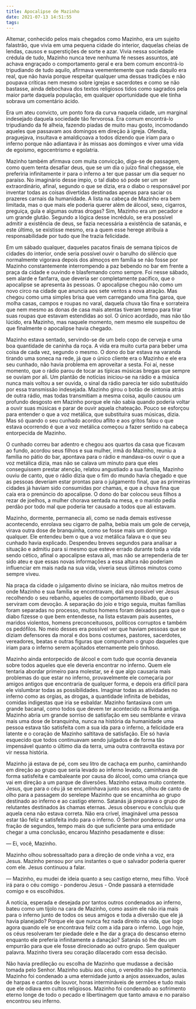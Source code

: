 ```yaml
---
title: Apocalipse de Mazinho
date: 2021-07-13 14:51:55
tags:
---
```


Altemar, conhecido pelos mais chegados como Mazinho, era um sujeito falastrão, que vivia em uma pequena cidade do interior, daquelas cheias de lendas, causos e superstições de sorte e azar. Vivia nessa sociedade crédula de tudo, Mazinho nunca teve nenhuma fé nesses assuntos, até achava engraçado o comportamento geral e era bem comum encontrá-lo tripudiando de tudo aquilo, afirmava veementemente que nada daquilo era real, que não havia porque respeitar qualquer uma dessas tradições e não poupava críticas nem mesmo sobre igrejas e sacerdotes e como se não bastasse, ainda debochava dos textos religiosos tidos como sagrados pela maior parte daquela população, em qualquer oportunidade que ele tinha sobrava um comentário ácido.

Era um ateu convicto, um ponto fora da curva naquela cidade, um marginal indesejado daquela sociedade tão fervorosa. Era comum encontrá-lo tripudiando da fé alheia, fazendo piadas de muito mau gosto, incomodando aqueles que passavam aos domingos em direção à igreja. Ofendia, praguejava, insultava e amaldiçoava  a todos dizendo que iriam para o inferno porque não adiantava ir às missas aos domingos e viver uma vida de egoísmo, egocentrismo e egolatria.

Mazinho também afirmava com muita convicção, diga-se de passagem, como quem tenta desafiar deus, que se um dia o juízo final chegasse, ele preferiria infinitamente ir para o inferno a ter que passar um dia sequer no paraíso. No imaginário desse ímpio, o tal diabo só pode ser um ser extraordinário, afinal, segundo o que se dizia, era o diabo o responsável por inventar todas as coisas divertidas destinadas apenas para saciar os prazeres carnais da humanidade. A lista na cabeça de Mazinho era bem limitada, mas o que mais ele poderia querer além de álcool, sexo, cigarros, preguiça, gula e algumas outras drogas? Sim, Mazinho era um pecador e um grande glutão. Segundo a lógica desse incrédulo, se era possível admitir a existência de deus, se fazia necessária a existência de satanás, e este último, se existisse mesmo, era a quem esse herege atribuía a responsabilidade por tudo que lhe trazia felicidade.

Em um sábado qualquer, daqueles pacatos finais de semana típicos de cidades do interior, onde seria possível ouvir o barulho do silêncio que normalmente vigorava depois dos almoços em família se não fosse por Mazinho constantemente interrompendo a paz bebendo no bar em frente a praça da cidade e ouvindo e blasfemando como sempre. Foi nesse sábado, sem alarde e fanfarra, que deveria ser completamente pacífico, que o apocalipse se apresenta às pessoas. O apocalipse chegou não como um novo circo na cidade que anuncia aos sete ventos a nova atração. Mas chegou como uma simples brisa que vem carregando uma fina garoa, que molha casas, campos e roupas no varal, daquela chuva tão fina e sorrateira que nem mesmo as donas de casa mais atentas tiveram tempo para tirar suas roupas que estavam estendidas ao sol. O único acordado, mas não tão lúcido, era Mazinho, mas naquele momento, nem mesmo ele suspeitou de que finalmente o apocalipse havia chegado. 

Mazinho estava sentado, servindo-se de um belo copo de cerveja e uma boa quantidade de caninha da roça. A vida era muito curta para beber uma coisa de cada vez, segundo o mesmo. O dono do bar estava na varanda tirando uma soneca na rede, já que o único cliente era o Mazinho e ele era seu cunhado, não havia problema em aproveitar a sesta. Foi aí, nesse momento, que o rádio parou de tocar as típicas músicas bregas que sempre se ouviam por ali. Um plantão de notícias iniciou-se na rádio e a música nunca mais voltou a ser ouvida, o sinal da rádio parecia ter sido substituído por essa transmissão indesejada. Mazinho girou o botão de sintonia atrás de outra rádio, mas todas transmitiam a mesma coisa, aquilo causou um profundo desgosto em Mazinho porque ele não sabia quando poderia voltar a ouvir suas músicas e parar de ouvir aquela chateação. Pouco se esforçou para entender o que a voz metálica, que substituíra suas músicas, dizia. Mas só quando o seu cunhado acordou aflito e aos gritos falou o que estava ocorrendo é que a voz metálica começou a fazer sentido na cabeça entorpecida de Mazinho.

O cunhado correu bar adentro e chegou aos quartos da casa que ficavam ao fundo, acordou seus filhos e sua mulher, irmã do Mazinho, reuniu a família no pátio do bar, apontava para o rádio e mandava-os ouvir o que a voz metálica dizia, mas não se calava um minuto para que eles conseguissem prestar atenção, relatou angustiado a sua família, Mazinho ouviu de canto, que o rádio dizia que o fim do mundo havia chegado e que as pessoas deveriam estar prontas para o julgamento final, que as primeiras cidades já haviam sido consumidas por chamas, e que a chuva fina que caía era o prenúncio do apocalipse. O dono do bar colocou seus filhos a rezar de joelhos, a mulher chorava sentada na mesa, e o marido pedia perdão por todo mal que poderia ter causado a todos que ali estavam.

Mazinho, dormente, permanecia ali, como se nada demais estivesse acontecendo, enrolava seu cigarro de palha, bebia mais um gole de cerveja, virava outra dose de branquinha, como se fosse mais um domingo qualquer. Ele entendeu bem o que a voz metálica falava e o que seu cunhado havia explicado. Despendeu breves segundos para analisar a situação e admitiu para si mesmo que esteve errado durante toda a vida sendo cético,  afinal o apocalipse estava ali, mas não se arrependeria de ter sido ateu e que essas novas informações a essa altura não poderiam influenciar em mais nada na sua vida, viveria seus últimos minutos como sempre viveu.

Na praça da cidade o julgamento divino se iniciara, não muitos metros de onde Mazinho e sua família se encontravam, dali era possível ver Jesus recolhendo o seu rebanho, aqueles de comportamento ilibado, que o serviram com devoção. A separação do joio e trigo seguia, muitas famílias foram separadas no processo, muitos homens foram deixados para que o diabo fizesse o que bem entendesse, na lista estavam pais ausentes, maridos violentos, homens preconceituosos, políticos corruptos e também os pedófilos. No meio desses era possível ver que haviam pessoas que se diziam defensores da moral e dos bons costumes, pastores, sacerdotes, vereadores, beatas e outras figuras que compunham o grupo daqueles que iriam para o inferno serem açoitados eternamente pelo tinhoso.

Mazinho ainda entorpecido de álcool e com tudo que ocorria devaneia sobre todos aqueles que ele deveria encontrar no inferno. Quem ele tentaria abordar primeiro para molestar, se é que algo causaria mais problemas do que estar no inferno, provavelmente ele começaria por amigos antigos que encontraria de qualquer forma, e depois era difícil para ele vislumbrar todas as possibilidades. Imaginar todas as atividades no inferno como as orgias, as drogas, a quantidade infinita de bebidas, comidas indigestas que iria se esbaldar. Mazinho fantasiava com um grande bacanal, como todos que devem ter acontecido na Roma antiga. Mazinho abria um grande sorriso de satisfação em seu semblante e virava mais uma dose de branquinha, nunca na história da humanidade uma pessoa estava tão satisfeita com a sua ida para o inferno, a felicidade era latente e o coração de Mazinho saltitava de satisfação. Ele só havia esquecido que todos continuavam sendo julgados e de forma tão impensável quanto o último dia da terra, uma outra contravolta estava por vir nessa história.

Mazinho já estava de pé, com seu litro de cachaça em punho, caminhando em direção ao grupo que seria levado ao inferno levado, caminhava de forma satisfeita e cambaleante por causa do álcool, como uma criança que vai em direção a um parque de diversões. Mazinho estava muito contente. Jesus, que para o céu já se encaminhava junto aos seus, olhou de canto de olho para a passagem do serelepe Mazinho que se encaminha ao grupo destinado ao inferno e ao castigo eterno. Satanás já preparava o grupo de relutantes destinados às chamas eternas. Jesus observou e concluiu que aquela cena não estava correta. Não era crível, imaginável uma pessoa estar tão feliz e satisfeita indo para o inferno. O Senhor ponderou por uma fração de segundos, tempo mais do que suficiente para uma entidade chegar a uma conclusão, encarou Mazinho pesadamente e disse:

— Ei, você, Mazinho.

Mazinho olhou sobressaltado para a direção de onde vinha a voz, era Jesus. Mazinho pensou por uns instantes o que o salvador poderia querer com ele. Jesus continuou a falar.

— Mazinho, eu mudei de ideia quanto a seu castigo eterno, meu filho. Você irá para o céu comigo - ponderou Jesus - Onde passará a eternidade comigo e os escolhidos.

A notícia, esperada e desejada por tantos outros condenados ao inferno, bateu como um tijolo na cara de Mazinho, como assim ele não iria mais para o inferno junto de todos os seus amigos e toda a diversão que ele já havia planejado? Porque ele que nunca fez nada direito na vida, que logo agora quando ele se encontrava feliz com a ida para o inferno. Logo hoje, os céus resolveram ter piedade dele e lhe dar a graça do descanso eterno enquanto ele preferia infinitamente a danação? Satanás só lhe deu um empurrão para que ele fosse direcionado ao outro grupo. Sem qualquer palavra. Mazinho tivera seu coração dilacerado com essa decisão.

Não havia predileção ou escolha de Mazinho que mudasse a decisão tomada pelo Senhor. Mazinho subiu aos céus, o veredito não lhe pertencia. Mazinho foi condenado a uma eternidade junto a anjos assexuados, aulas de harpas e cantos de louvor, horas intermináveis de sermões e tudo mais que ele odiava em cultos religiosos. Mazinho foi condenado ao sofrimento eterno longe de todo o pecado e libertinagem que tanto amava e no paraíso encontrou seu inferno.
